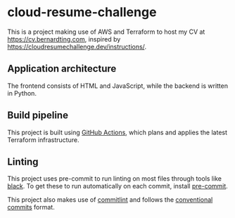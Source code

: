 # cloud-resume-challenge

This is a project making use of AWS and Terraform to
host my CV at <https://cv.bernardting.com>, inspired by
<https://cloudresumechallenge.dev/instructions/>.

## Application architecture

The frontend consists of HTML and JavaScript, while the backend is
written in Python.

## Build pipeline

This project is built using [GitHub
Actions](https://github.com/benating/cloud-resume-challenge/actions),
which plans and applies the latest Terraform infrastructure.

## Linting

This project uses pre-commit to run linting on most files through tools
like [black](https://github.com/psf/black). To get these to run
automatically on each commit, install [pre-commit](https://pre-commit.com).

This project also makes use of [commitlint](https://commitlint.js.org/#/)
and follows the
[conventional commits](https://www.conventionalcommits.org/en/v1.0.0/) format.
